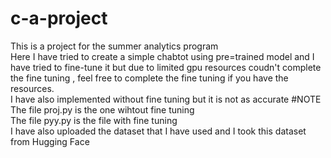 # c-a-project
This is a project for the summer analytics program <br>
Here I have tried to create a simple chabtot using pre=trained model and I have tried to fine-tune it but due to limited gpu resources coudn't complete the fine tuning , feel free to complete the fine tuning if you have the resources. <br>
I have also implemented without fine tuning but it is not as accurate
#NOTE
The file proj.py is the one wihtout fine tuning <br>
The file pyy.py is the file with fine tuning <br>
I have also uploaded the dataset that I have used and I took this dataset from Hugging Face
